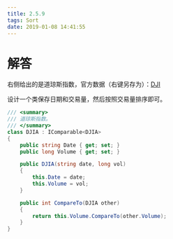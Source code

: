 ```yaml
---
title: 2.5.9
tags: Sort
date: 2019-01-08 14:41:55
---
```


# 解答

右侧给出的是道琼斯指数，官方数据（右键另存为）：[DJI](https://introcs.cs.princeton.edu/java/data/DJIA.csv)

设计一个类保存日期和交易量，然后按照交易量排序即可。

```csharp
/// <summary>
/// 道琼斯指数。
/// </summary>
class DJIA : IComparable<DJIA>
{
    public string Date { get; set; }
    public long Volume { get; set; }

    public DJIA(string date, long vol)
    {
        this.Date = date;
        this.Volume = vol;
    }

    public int CompareTo(DJIA other)
    {
        return this.Volume.CompareTo(other.Volume);
    }
}
```
